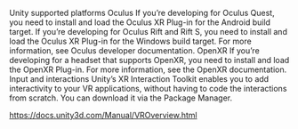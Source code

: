 Unity supported platforms
Oculus
If you’re developing for Oculus Quest, you need to install and load the Oculus XR
 Plug-in
 for the Android build target.
If you’re developing for Oculus Rift and Rift S, you need to install and load the Oculus XR Plug-in for the Windows build target.
For more information, see Oculus developer documentation.
OpenXR
If you’re developing for a headset that supports OpenXR, you need to install and load the OpenXR Plug-in.
For more information, see the OpenXR documentation.
Input and interactions
Unity’s XR Interaction Toolkit enables you to add interactivity to your VR applications, without having to code the interactions from scratch. You can download it via the Package Manager.

https://docs.unity3d.com/Manual/VROverview.html
